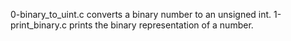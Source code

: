 0-binary_to_uint.c converts a binary number to an unsigned int.
1-print_binary.c prints the binary representation of a number.
